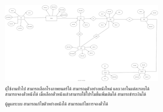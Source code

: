 ![Diagram](./README_src/Untitled%20Diagram.drawio.svg)

ผุ้ใช้งานทั่วไป
    สามารถเลือกโรงภาพยนตร์ได้
    สามารถดุตัวอย่างหนังใหม่ และเวลาในแต่ละรอบได้
    สามารถจองตั๋วหนังได้
    เมื่อเลือกตั๋วหนังแล้วสามารถใช้โปรโมชั่นเพิ่มเติมได้
    สามารถชำระเงินได้

ผู้ดูแลระบบ
    สามารถแก้ไขตัวหย่างหนังได้
    สามารถแก้ไขการจองตั๋วได้
